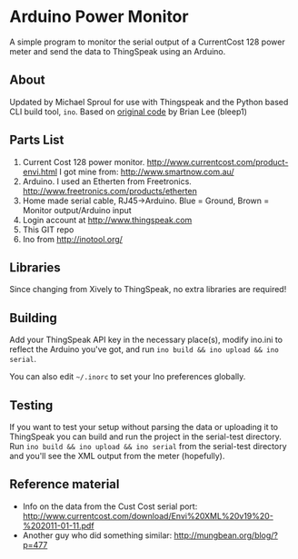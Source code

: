 Arduino Power Monitor
=====================

A simple program to monitor the serial output of a CurrentCost 128 power meter and send the data to 
ThingSpeak using an Arduino.

## About

Updated by Michael Sproul for use with Thingspeak and the Python based CLI build tool, `ino`. Based on 
[original code](https://github.com/bleep1/CurrentCostToCosmViaArduino) by Brian Lee (bleep1)

## Parts List

1. Current Cost 128 power monitor.  http://www.currentcost.com/product-envi.html I got mine from: 
http://www.smartnow.com.au/
2. Arduino.  I used an Etherten from Freetronics. http://www.freetronics.com/products/etherten
3. Home made serial cable, RJ45->Arduino. Blue = Ground, Brown = Monitor output/Arduino input
4. Login account at http://www.thingspeak.com
5. This GIT repo
7. Ino from http://inotool.org/

## Libraries

Since changing from Xively to ThingSpeak, no extra libraries are required!

## Building

Add your ThingSpeak API key in the necessary place(s), modify ino.ini to reflect the Arduino you've 
got, and run `ino build && ino upload && ino serial`.

You can also edit `~/.inorc` to set your Ino preferences globally.

## Testing

If you want to test your setup without parsing the data or uploading it to ThingSpeak you can build and 
run the project in the serial-test directory. Run `ino build && ino upload && ino serial` from the 
serial-test directory and you'll see the XML output from the meter (hopefully).

## Reference material

* Info on the data from the Cust Cost serial port: http://www.currentcost.com/download/Envi%20XML%20v19%20-%202011-01-11.pdf
* Another guy who did something similar: http://mungbean.org/blog/?p=477
